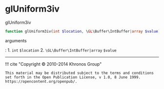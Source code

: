 # glUniform3iv
glUniform3iv

```php
function glUniform3iv(int $location, \GL\Buffer\IntBuffer|array $value) : void
```

arguments

:    1. `int` `$location` 
    2. `\GL\Buffer\IntBuffer|array` `$value` 

---
     

!!! cite "Copyright © 2010-2014 Khronos Group"

    This material may be distributed subject to the terms and conditions set forth in the Open Publication License, v 1.0, 8 June 1999. https://opencontent.org/openpub/.